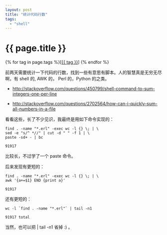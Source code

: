 ```yaml
---
layout: post
title: "统计代码行数"
tags:
  - "shell"
---
```


# {{ page.title }}

<div class="tags">
{% for tag in page.tags %}[<a class="tag" href="/tags.html#{{ tag }}">{{ tag }}</a>] {% endfor %}
</div>

前两天需要统计一下代码的行数，找到一些有意思有脚本。人的智慧真是无穷无尽啊，有 shell 的, AWK 的， Perl 的，Python 的之类。

* <http://stackoverflow.com/questions/450799/shell-command-to-sum-integers-one-per-line>

* <http://stackoverflow.com/questions/2702564/how-can-i-quickly-sum-all-numbers-in-a-file>

看看这些，长了不少见识，我最终是用如下命令实现的：

    find . -name "*.erl" -exec wc -l {} \; | \
    sed -e "s/^ *//" | cut -d " " -f 1 | \
    paste -sd+ - | bc
    
    91917

比较长，不过学了一个 paste 命令。

后来发现有更短的：

    find . -name "*.erl" -exec wc -l {} \; | \
    awk '{a+=$1} END {print a}'

    91917

还有更短的：

    wc -l `find . -name "*.erl"` | tail -n1

    91917 total

当然，也可以把 | tail -n1 省掉 :) 。

